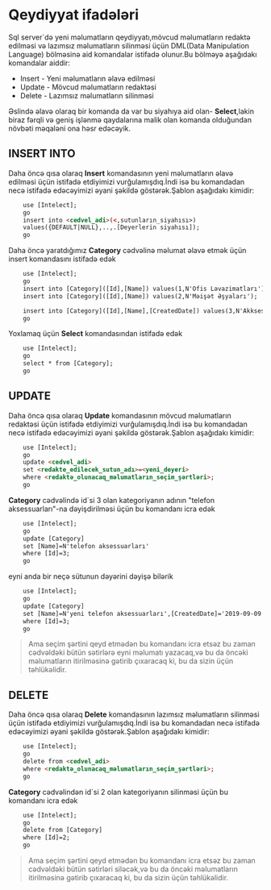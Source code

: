# Qeydiyyat ifadələri

Sql server`də yeni məlumatların qeydiyyatı,mövcud məlumatların redaktə edilməsi və lazımsız məlumatların silinməsi üçün DML(Data Manipulation Language) bölməsinə aid komandalar istifadə olunur.Bu bölməyə aşağıdakı komandalar aiddir:

- Insert    - Yeni məlumatların əlavə edilməsi
- Update    - Mövcud məlumatların redaktəsi
- Delete    - Lazımsız məlumatların silinməsi

Əslində əlavə olaraq bir komanda da var bu siyahıya aid olan- **Select**,lakin biraz fərqli və geniş işlənmə qaydalarına malik olan komanda olduğundan növbəti məqaləni ona həsr edəcəyik.

<h2 id="insert">INSERT INTO</h2>

Daha öncə qısa olaraq **Insert** komandasının yeni məlumatların əlavə edilməsi üçün istifadə etdiyimizi vurğulamışdıq.İndi isə bu komandadan necə istifadə edəcəyimizi əyani şəkildə göstərək.Şablon aşağıdakı kimidir:

```html
    use [Intelect];
    go
    insert into <cedvel_adi>(<,sutunların_siyahısı>) 
    values({DEFAULT|NULL},..,.[Deyerlerin siyahısı]);
    go
```

Daha öncə yaratdığımız **Category** cədvəlinə məlumat əlavə etmək üçün insert komandasını istifadə edək
```html
    use [Intelect];
    go
    insert into [Category]([Id],[Name]) values(1,N'Ofis Ləvazimatları');
    insert into [Category]([Id],[Name]) values(2,N'Məişət Əşyaları');

    insert into [Category]([Id],[Name],[CreatedDate]) values(3,N'Akksesuarlar',DEFAULT);
    go
```

Yoxlamaq üçün **Select** komandasından istifadə edək

```html
    use [Intelect];
    go
    select * from [Category];
    go
```

<h2 id="update">UPDATE</h2>

Daha öncə qısa olaraq **Update** komandasının mövcud məlumatların redaktəsi üçün istifadə etdiyimizi vurğulamışdıq.İndi isə bu komandadan necə istifadə edəcəyimizi əyani şəkildə göstərək.Şablon aşağıdakı kimidir:


```html
    use [Intelect];
    go
    update <cedvel_adi>
    set <redakte_edilecek_sutun_adı>=<yeni_deyeri>
    where <redaktə_olunacaq_məlumatların_seçim_şərtləri>;
    go
```

**Category** cədvəlində id`si 3 olan kategoriyanın adının "telefon aksessuarları"-na dəyişdirilməsi üçün bu komandanı icra edək

```html
    use [Intelect];
    go
    update [Category]
    set [Name]=N'telefon aksessuarları'
    where [Id]=3;
    go
```

eyni anda bir neçə sütunun dəyərini dəyişə bilərik

```html
    use [Intelect];
    go
    update [Category]
    set [Name]=N'yeni telefon aksessuarları',[CreatedDate]='2019-09-09'
    where [Id]=3;
    go
```

> Ama seçim şərtini qeyd etmədən bu komandanı icra etsəz bu zaman cədvəldəki bütün sətirlərə eyni məlumatı yazacaq,və bu da öncəki məlumatların itirilməsinə gətirib çıxaracaq ki, bu da sizin üçün təhlükəlidir.


<h2 id="delete">DELETE</h2>

Daha öncə qısa olaraq **Delete** komandasının lazımsız məlumatların silinməsi üçün istifadə etdiyimizi vurğulamışdıq.İndi isə bu komandadan necə istifadə edəcəyimizi əyani şəkildə göstərək.Şablon aşağıdakı kimidir:

```html
    use [Intelect];
    go
    delete from <cedvel_adi>
    where <redaktə_olunacaq_məlumatların_seçim_şərtləri>;
    go
```

**Category** cədvəlindən id`si 2 olan kategoriyanın silinməsi üçün bu komandanı icra edək

```html
    use [Intelect];
    go
    delete from [Category]
    where [Id]=2;
    go
```

> Ama seçim şərtini qeyd etmədən bu komandanı icra etsəz bu zaman cədvəldəki bütün sətirləri siləcək,və bu da öncəki məlumatların itirilməsinə gətirib çıxaracaq ki, bu da sizin üçün təhlükəlidir.